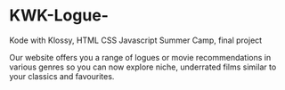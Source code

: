 # KWK-Logue-
Kode with Klossy, HTML CSS Javascript Summer Camp, final project

Our website offers you a range of logues or movie recommendations in various genres so you can now explore niche, underrated films similar to your classics and favourites.
